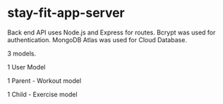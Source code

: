 # stay-fit-app-server

Back end API uses Node.js and Express for routes. Bcrypt was used for authentication. MongoDB Atlas was used for Cloud Database.

3 models.

1 User Model

1 Parent - Workout model

1 Child - Exercise model
